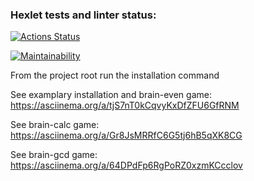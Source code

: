 ### Hexlet tests and linter status:
[![Actions Status](https://github.com/RZenBridges/python-project-49/workflows/hexlet-check/badge.svg)](https://github.com/RZenBridges/python-project-49/actions)

[![Maintainability](https://api.codeclimate.com/v1/badges/ad329d829d0660db4393/maintainability)](https://codeclimate.com/github/RZenBridges/python-project-49/maintainability)

From the project root run the installation command <make package-install>

See examplary installation and brain-even game: https://asciinema.org/a/tjS7nT0kCqvyKxDfZFU6GfRNM

See brain-calc game: https://asciinema.org/a/Gr8JsMRRfC6G5tj6hB5qXK8CG

See brain-gcd game: https://asciinema.org/a/64DPdFp6RgPoRZ0xzmKCcclov


